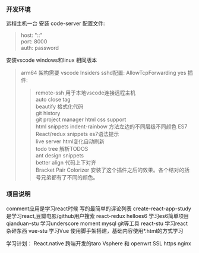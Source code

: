 ### 开发环境
远程主机一台
安装 code-server 
配置文件: 
> host: "::"      
port: 8000    
auth: password

安装vscode windows和linux 相同版本
> arm64 架构需要 vscode Insiders    sshd配置: AllowTcpForwarding yes
插件: 
>> remote-ssh 用于本地vscode连接远程主机   
   auto close tag   
   beautify 格式化代码   
   git history   
   git project manager
   html css support   
   html snippets
   indent-rainbow 方法左边的不同层级不同颜色 ES7 React/redux snippets es7语法提示   
   live server html变化自动刷新   
   todo tree 解析TODOS   
   ant design snippets   
   better align 代码上下对齐   
Bracket Pair Colorizer 安装了这个插件之后的效果。各个结对的括号兄弟都有了不同的颜色。 


### 项目说明
comment应用是学习react时候 写的最简单的评论列表
create-react-app-study 是学习react,豆瓣电影/github用户搜索 react-redux
helloes6 学习es6简单项目
qianduan-stu  学习underscore moment mysql  git等工具
react-stu 学习react 杂碎东西
vue-stu 学习Vue 使用脚手架搭建，基础内容使用*.html的方式学习

学习计划：  React.native 跨端开发的taro
Vsphere 和 openwrt
SSL https
nginx



